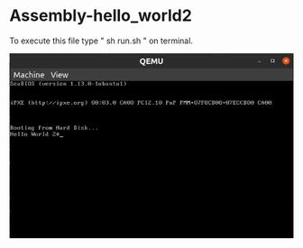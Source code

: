 # Assembly-hello_world2
To execute this file type " sh run.sh " on terminal.

![Output](https://github.com/PadmaGnanapriya/Assembly-hello_world2/blob/master/001.JPG)
